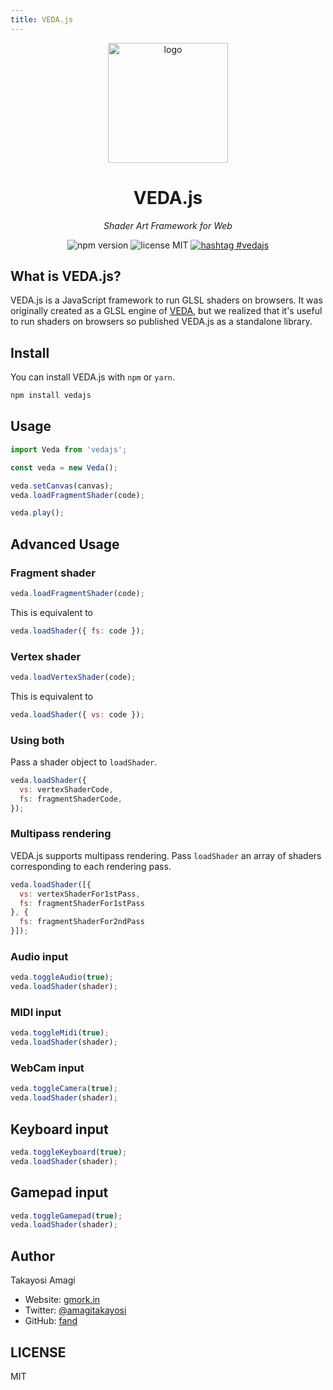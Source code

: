 ```yaml
---
title: VEDA.js
---
```

<div align="center">
  <img alt="logo" src="https://user-images.githubusercontent.com/1403842/28923702-d8155d46-7899-11e7-817b-1193d138e5b8.png" width="192"/>

  <h1>VEDA.js</h1>
  <i>Shader Art Framework for Web</i>

  ![npm version](https://img.shields.io/npm/v/vedajs.svg) ![license MIT](https://img.shields.io/npm/l/vedajs.svg) [![hashtag #vedajs](https://img.shields.io/badge/hashtag-vedajs-blue.svg)](https://twitter.com/search?f=tweets&q=%23vedajs&src=typd)
</div>


## What is VEDA.js?

VEDA.js is a JavaScript framework to run GLSL shaders on browsers.
It was originally created as a GLSL engine of [VEDA](https://atom.io/packages/veda), but we realized that it's useful to run shaders on browsers so published VEDA.js as a standalone library.


## Install

You can install VEDA.js with `npm` or `yarn`.

```bash
npm install vedajs
```


## Usage

```js
import Veda from 'vedajs';

const veda = new Veda();

veda.setCanvas(canvas);
veda.loadFragmentShader(code);

veda.play();
```


## Advanced Usage

### Fragment shader

```js
veda.loadFragmentShader(code);
```

This is equivalent to

```js
veda.loadShader({ fs: code });
```


### Vertex shader

```js
veda.loadVertexShader(code);
```

This is equivalent to

```js
veda.loadShader({ vs: code });
```


### Using both

Pass a shader object to `loadShader`.

```js
veda.loadShader({
  vs: vertexShaderCode,
  fs: fragmentShaderCode,
});
```


### Multipass rendering

VEDA.js supports multipass rendering.
Pass `loadShader` an array of shaders corresponding to each rendering pass.

```js
veda.loadShader([{
  vs: vertexShaderFor1stPass,
  fs: fragmentShaderFor1stPass
}, {
  fs: fragmentShaderFor2ndPass
}]);
```


### Audio input

```js
veda.toggleAudio(true);
veda.loadShader(shader);
```


### MIDI input

```js
veda.toggleMidi(true);
veda.loadShader(shader);
```


### WebCam input

```js
veda.toggleCamera(true);
veda.loadShader(shader);
```


## Keyboard input

```js
veda.toggleKeyboard(true);
veda.loadShader(shader);
```


## Gamepad input

```js
veda.toggleGamepad(true);
veda.loadShader(shader);
```


## Author

Takayosi Amagi

- Website: [gmork.in](https://gmork.in)
- Twitter: [@amagitakayosi](https://twitter.com/amagitakayosi)
- GitHub: [fand](https://github.com/fand)


## LICENSE

MIT
